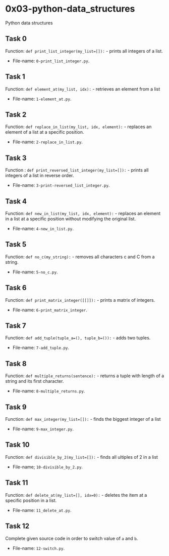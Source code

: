 # 0x03-python-data\_structures
Python data structures

## Task 0
Function: `def print_list_integer(my_list=[]):` - prints all integers of a
list.
* File-name: `0-print_list_integer.py`.

## Task 1
Function: `def element_at(my_list, idx):` - retrieves an element from a list
* File-name: `1-element_at.py`.

## Task 2
Function: `def replace_in_list(my_list, idx, element):` - replaces an element of a list at a specific position.
* File-name: `2-replace_in_list.py`.

## Task 3
Function : `def print_reversed_list_integer(my_list=[]):` - prints all integers of a list in reverse order.
* File-name: `3-print-reversed_list_integer.py`.

## Task 4
Function: `def new_in_list(my_list, idx, element):` - replaces an element in a list at a specific position without modifying the original list.
* File-name: `4-new_in_list.py`.

## Task 5
Function: `def no_c(my_string):` - removes all characters c and C from a string.
* File-name: `5-no_c.py`.

## Task 6
Function: `def print_matrix_integer([[]]):` - prints a matrix of integers.
* File-name: `6-print_matrix_integer`.

## Task 7
Function: `def add_tuple(tuple_a=(), tuple_b=()):` - adds two tuples.
* File-name: `7-add_tuple.py`.

## Task 8
Function: `def multiple_returns(sentence):` - returns a tuple with length of a string and its first character.
* File-name: `8-multiple_returns.py`.

## Task 9
Function: `def max_integer(my_list=[]):` - finds the biggest integer of a list
* File-name: `9-max_integer.py`.

## Task 10
Function: `def divisible_by_2(my_list=[]):` - finds all ultiples of 2 in a list
* File-name; `10-divisible_by_2.py`.

## Task 11
Function: `def delete_at(my_list=[], idx=0):` - deletes the item at a specific position in a list.
* File-name: `11_delete_at.py`.

## Task 12
Complete given source code in order to switch value of `a` and `b`.
* File-name: `12-switch.py`.
